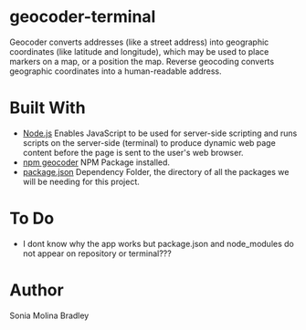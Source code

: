 # geocoder-terminal 
Geocoder converts addresses (like a street address) into geographic coordinates (like latitude and longitude), which may be used to place markers on a map, or a position the map. Reverse geocoding converts geographic coordinates into a human-readable address.

# Built With
* [Node.js](https://nodejs.org/en/) Enables JavaScript to be used for server-side scripting and runs scripts on the server-side (terminal) to produce dynamic web page content before the page is sent to the user's web browser. 
* [npm geocoder](https://www.npmjs.com/package/geocoder) NPM Package installed.
* [package.json](https://docs.npmjs.com/getting-started/using-a-package.json) Dependency Folder, the directory of all the packages we will be needing for this project.  

# To Do
* I dont know why the app works but package.json and node_modules do not appear on repository or terminal???

# Author
Sonia Molina Bradley